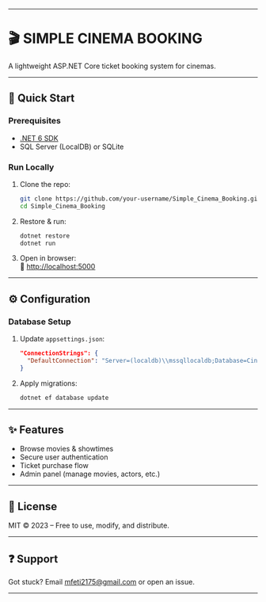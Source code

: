 
---

# 🎬 SIMPLE CINEMA BOOKING  

A lightweight ASP.NET Core ticket booking system for cinemas.  

---

## 🚀 **Quick Start**  

### **Prerequisites**  
- [.NET 6 SDK](https://dotnet.microsoft.com/en-us/download/dotnet/6.0)  
- SQL Server (LocalDB) or SQLite  

### **Run Locally**  
1. Clone the repo:  
   ```bash
   git clone https://github.com/your-username/Simple_Cinema_Booking.git
   cd Simple_Cinema_Booking
   ```  
2. Restore & run:  
   ```bash
   dotnet restore
   dotnet run
   ```  
3. Open in browser:  
   🔗 [http://localhost:5000](http://localhost:5000)  

---

## ⚙️ **Configuration**  
### Database Setup  
1. Update `appsettings.json`:  
   ```json
   "ConnectionStrings": {
     "DefaultConnection": "Server=(localdb)\\mssqllocaldb;Database=CinemaDB;Trusted_Connection=True;"
   }
   ```  
2. Apply migrations:  
   ```bash
   dotnet ef database update
   ```  

---

## ✨ **Features**  
- Browse movies & showtimes  
- Secure user authentication  
- Ticket purchase flow  
- Admin panel (manage movies, actors, etc.)  

---

## 📜 **License**  
MIT © 2023 – Free to use, modify, and distribute.  

---

## ❓ **Support**  
Got stuck? Email [mfeti2175@gmail.com](mailto:mfeti2175@gmail.com) or open an issue.  

--- 
